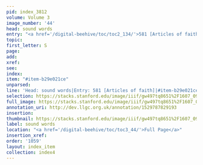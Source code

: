 ```yaml
---
pid: index_3812
volume: Volume 3
image_number: '44'
head: sound words
entry: "<a href='/digital-beehive/toc/toc2_134/'>581 [Articles of faith]</a>"
topic: 
first_letter: S
page: 
add: 
xref: 
see: 
index: 
item: "#item-b29e021ce"
unparsed: 
line: 'Head: sound words|Entry: 581 [Articles of faith]|#item-b29e021ce'
selection: https://stacks.stanford.edu/image/iiif/gw497tq8651%2F1607_0987/539,2919,414,114/full/0/default.jpg
full_image: https://stacks.stanford.edu/image/iiif/gw497tq8651%2F1607_0987/full/full/0/default.jpg
annotation_uri: http://dev.llgc.org.uk/annotation/1529787829193
insertion: 
thumbnail: https://stacks.stanford.edu/image/iiif/gw497tq8651%2F1607_0987/539,2919,414,114/150,/0/default.jpg
label: sound words
location: "<a href='/digital-beehive/toc/toc3_44/'>Full Page</a>"
insertion_xref: 
order: '1059'
layout: index_item
collection: index4
---
```

